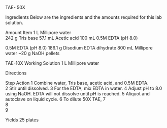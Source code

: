 TAE- 50X
 
 Ingredients	Below are the ingredients and the amounts required for this lab solution.

Amount	Item
1 L	Millipore water  
242 g	Tris base
57.1 mL	Acetic acid
100 mL	0.5M EDTA (pH 8.0)

0.5M EDTA (pH 8.0)
186.1 g	Disodium EDTA dihydrate
800 mL	Millipore water 
~20  g	NaOH pellets

TAE-10X Working Solution
1 L	Millipore water 
	
	
 
Directions	

Step	Action
1	Combine water, Tris base, acetic acid, and 0.5M EDTA.  
2	Stir until dissolved. 
3	For the EDTA, mix EDTA in water. 
4	Adjust pH to 8.0 using NaOH. EDTA will not dissolve until pH is reached. 
5	Aliquot and autoclave on liquid cycle. 
6	To dilute 50X TAE, 
7	
8	
9	
 
Yields	25 plates
 
